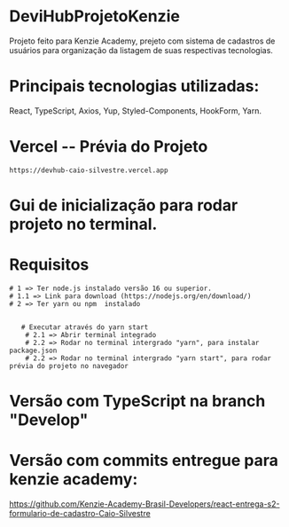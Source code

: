 # DeviHubProjetoKenzie
Projeto feito para Kenzie Academy, prejeto com sistema de cadastros de usuários para organização da listagem de suas respectivas tecnologias.

# Principais tecnologias utilizadas: 
React, TypeScript, Axios, Yup, Styled-Components, HookForm, Yarn.

# Vercel -- Prévia do Projeto
    https://devhub-caio-silvestre.vercel.app

# Gui de inicialização para rodar projeto no terminal.

# Requisitos
    # 1 => Ter node.js instalado versão 16 ou superior.
    # 1.1 => Link para download (https://nodejs.org/en/download/)
    # 2 => Ter yarn ou npm  instalado


       # Executar através do yarn start
        # 2.1 => Abrir terminal integrado
        # 2.2 => Rodar no terminal intergrado "yarn", para instalar package.json
        # 2.2 => Rodar no terminal intergrado "yarn start", para rodar prévia do projeto no navegador

# Versão com TypeScript na branch "Develop"
# Versão com commits entregue para kenzie academy:
https://github.com/Kenzie-Academy-Brasil-Developers/react-entrega-s2-formulario-de-cadastro-Caio-Silvestre


